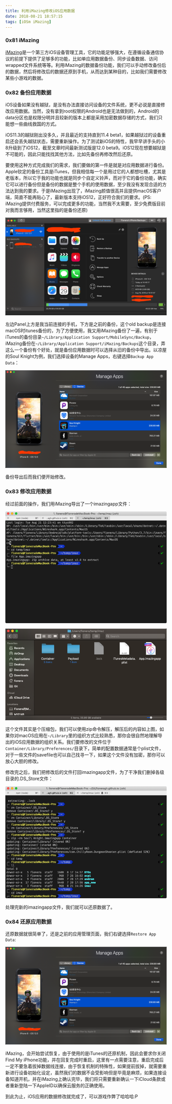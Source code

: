 ```yaml
---
title: 利用iMazing修改iOS应用数据
date: 2018-08-21 18:57:15
tags: [iOSm iMazing]
---
```


### 0x81 iMazing

[iMazing](https://imazing.com/)是一个第三方iOS设备管理工具，它的功能足够强大，在遵循设备通信协议的前提下提供了足够多的功能，比如单应用数据备份、同步设备数据、访问wrapped文件系统等等。利用iMazing的数据备份功能，我们可以手动修改备份后的数据，然后将修改后的数据还原到手机，从而达到某种目的，比如我们需要修改某些小游戏的数据。

### 0x82 备份应用数据

iOS设备如果没有越狱，是没有办法直接访问设备的文件系统，更不必说是直接修改应用数据。当然，没有拿到root权限的Android也是无法做到的，Android的data分区也是权限分明并且较新的版本上都是采用加密数据存储的方式，我们只能想一些曲线救国的方式。

iOS11.3的越狱刚出没多久，并且最近的支持直到11.4 beta1，如果越狱过的设备重启还会丢失越狱状态，需要重新操作。为了测试新iOS的特性，我早早讲手头的小8升级到了iOS12，截至文章时间最新测试版是12.0 beta9。iOS12现在想要越狱是不可能的，因此只能找找其他方法，比如先备份再修改然后还原。

要使用这种方式完成我们的需求，我们要做的第一件是就是对应用数据进行备份。Apple钦定的备份工具是iTunes，但我相信每一个是用过它的人都想吐槽，尤其是老版本，所以它于我的功能也就是同步个自定义铃声，而对于它的备份功能，确实它可以进行备份但是备份的数据是整个手机的使用数据，至少我没有发现合适的方法达到我的要求。于是iMazing出现了，iMazing颜值很高并且提供macOS客户端，简直不能再贴心了，最新版本支持iOS12，正好符合我们的要求。(PS: iMazing提供付费服务，可以完成更多的功能，当然我不太需要，至少免费版目前对我而言够用，当然这里指的是备份还原)

![iMazing Home](/images/2018_08_21_01.png)

左边Panel上方是我当前连接的手机，下方是之前的备份，这个old backup是连接macOS时itunes备份的，为了方便使用，我又用iMazing备份了一遍，有别于iTunes的备份目录`~/Library/Application Support/MobileSync/Backup`，iMazing备份在`~/Library/Application Support/iMazing/Backups`这个目录，弄这么一个备份有个好处，就是备份应用数据时可以选择从旧的备份中导出。以凉屋的Soul Knight为例，我们选择设备的Manage Apps，右键选择`Backup App Data`：

![Backup Data](/images/2018_08_21_02.png)

备份导出后而我们便开始修改。

### 0x83 修改应用数据

经过前面的操作，我们用iMazing导出了一个imazingapp文件：

![zipfile](/images/2018_08_21_04.png)

![imazingapp](/images/2018_08_21_03.png)

这个文件其实是个压缩包，我们可以使用zip命令解压，解压后的内容如上图，如果你对macOS应用在`~/Library`里的组织方式比较熟悉，那你会很自然地理解导出的iOS应用数据的组织关系。我们要修改的文件位于`Container/Library/Preferences/`目录下，简单的配置数据通常是个plist文件，对于一些文件的savefile也可以自己找寻一下，如果这个文件没有加密，那你可以放心大胆的修改。

修改完之后，我们把修改后的文件打回imazingapp文件，为了干净我们删掉各级目录的.DS_Store文件：

![zip](/images/2018_08_21_05.png)

处理完新的imazingapp文件，我们就可以还原数据了。

### 0x84 还原应用数据

还原数据就很简单了，还是之前的应用管理页面，我们右键选择`Restore App Data`:

![Restore Data](/images/2018_08_21_02.png)

iMazing，会开始尝试恢复，由于使用的是iTunes的还原机制，因此会要求你关闭Find My iPhone功能，并在回复完成时重启，这里有一点需要注意，重启完成后一定不要急着拔掉数据线连接，由于恢复机制的特殊性，如果提前拔掉，就需要重新进行设备初始化设定，虽然我们的数据不会受影响但是毕竟是麻烦，如果连接设备知道开机，并在iMazing上确认完毕，我们将只需要重新确认一下iCloud条款或者重新登陆一下AppleID以确保云服务的正确使用。

到此为止，iOS应用的数据修改就完成了，可以游戏作弊了哈哈哈:P
